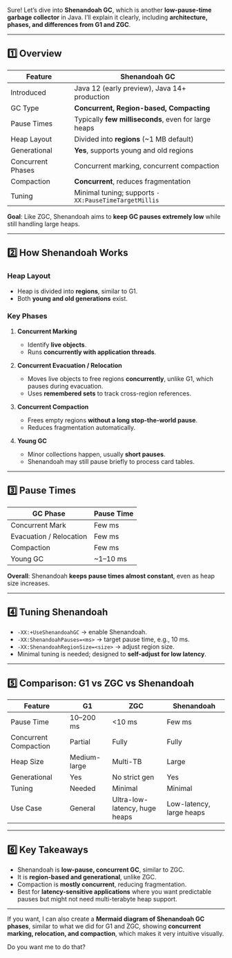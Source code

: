 Sure! Let’s dive into **Shenandoah GC**, which is another **low-pause-time garbage collector** in Java. I’ll explain it clearly, including **architecture, phases, and differences from G1 and ZGC**.

---

## **1️⃣ Overview**

| Feature           | **Shenandoah GC**                                    |
| ----------------- | ---------------------------------------------------- |
| Introduced        | Java 12 (early preview), Java 14+ production         |
| GC Type           | **Concurrent, Region-based, Compacting**             |
| Pause Times       | Typically **few milliseconds**, even for large heaps |
| Heap Layout       | Divided into **regions** (\~1 MB default)            |
| Generational      | **Yes**, supports young and old regions              |
| Concurrent Phases | Concurrent marking, concurrent compaction            |
| Compaction        | **Concurrent**, reduces fragmentation                |
| Tuning            | Minimal tuning; supports `-XX:PauseTimeTargetMillis` |

**Goal**: Like ZGC, Shenandoah aims to **keep GC pauses extremely low** while still handling large heaps.

---

## **2️⃣ How Shenandoah Works**

### **Heap Layout**

* Heap is divided into **regions**, similar to G1.
* Both **young and old generations** exist.

### **Key Phases**

1. **Concurrent Marking**

   * Identify **live objects**.
   * Runs **concurrently with application threads**.

2. **Concurrent Evacuation / Relocation**

   * Moves live objects to free regions **concurrently**, unlike G1, which pauses during evacuation.
   * Uses **remembered sets** to track cross-region references.

3. **Concurrent Compaction**

   * Frees empty regions **without a long stop-the-world pause**.
   * Reduces fragmentation automatically.

4. **Young GC**

   * Minor collections happen, usually **short pauses**.
   * Shenandoah may still pause briefly to process card tables.

---

## **3️⃣ Pause Times**

| GC Phase                | Pause Time |
| ----------------------- | ---------- |
| Concurrent Mark         | Few ms     |
| Evacuation / Relocation | Few ms     |
| Compaction              | Few ms     |
| Young GC                | \~1–10 ms  |

**Overall**: Shenandoah **keeps pause times almost constant**, even as heap size increases.

---

## **4️⃣ Tuning Shenandoah**

* `-XX:+UseShenandoahGC` → enable Shenandoah.
* `-XX:ShenandoahPauses=<ms>` → target pause time, e.g., 10 ms.
* `-XX:ShenandoahRegionSize=<size>` → adjust region size.
* Minimal tuning is needed; designed to **self-adjust for low latency**.

---

## **5️⃣ Comparison: G1 vs ZGC vs Shenandoah**

| Feature               | G1           | ZGC                           | Shenandoah               |
| --------------------- | ------------ | ----------------------------- | ------------------------ |
| Pause Time            | 10–200 ms    | <10 ms                        | Few ms                   |
| Concurrent Compaction | Partial      | Fully                         | Fully                    |
| Heap Size             | Medium-large | Multi-TB                      | Large                    |
| Generational          | Yes          | No strict gen                 | Yes                      |
| Tuning                | Needed       | Minimal                       | Minimal                  |
| Use Case              | General      | Ultra-low-latency, huge heaps | Low-latency, large heaps |

---

## **6️⃣ Key Takeaways**

* Shenandoah is **low-pause, concurrent GC**, similar to ZGC.
* It is **region-based and generational**, unlike ZGC.
* Compaction is **mostly concurrent**, reducing fragmentation.
* Best for **latency-sensitive applications** where you want predictable pauses but might not need multi-terabyte heap support.

---

If you want, I can also create a **Mermaid diagram of Shenandoah GC phases**, similar to what we did for G1 and ZGC, showing **concurrent marking, relocation, and compaction**, which makes it very intuitive visually.

Do you want me to do that?
